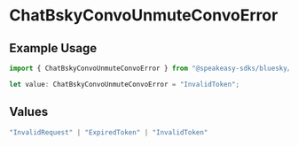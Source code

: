 # ChatBskyConvoUnmuteConvoError

## Example Usage

```typescript
import { ChatBskyConvoUnmuteConvoError } from "@speakeasy-sdks/bluesky/models/errors";

let value: ChatBskyConvoUnmuteConvoError = "InvalidToken";
```

## Values

```typescript
"InvalidRequest" | "ExpiredToken" | "InvalidToken"
```